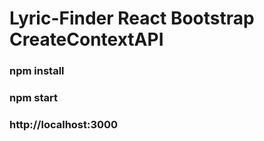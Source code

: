 # Lyric-Finder React Bootstrap CreateContextAPI


### npm install

### npm start

### http://localhost:3000
